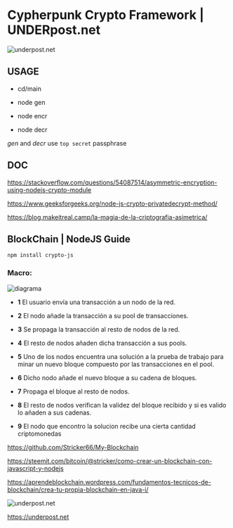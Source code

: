 # Cypherpunk Crypto Framework | UNDERpost.net


![underpost.net](https://1.bp.blogspot.com/-WxI-eBKcBS0/X0bOTxIcVRI/AAAAAAAAA2w/4Q0wlMp6CCQf5CcjfQARbvCkOARRPIQegCLcBGAsYHQ/s1600/ta.png)


## USAGE


- cd/main


- node gen


- node encr


- node decr


*gen* and *decr* use  `top secret` passphrase


## DOC


https://stackoverflow.com/questions/54087514/asymmetric-encryption-using-nodejs-crypto-module


https://www.geeksforgeeks.org/node-js-crypto-privatedecrypt-method/


https://blog.makeitreal.camp/la-magia-de-la-criptografia-asimetrica/


## BlockChain | NodeJS Guide


`npm install crypto-js`


### Macro:


![diagrama](https://aprendeblockchain.files.wordpress.com/2019/02/proceso.png)


- **1** El usuario envía una transacción a un nodo de la red.

- **2** El nodo añade la transacción a su pool de transacciones.

- **3** Se propaga la transacción al resto de nodos de la red.

- **4** El resto de nodos añaden dicha transacción a sus pools.

- **5** Uno de los nodos encuentra una solución a la prueba de trabajo para minar un nuevo bloque compuesto por las transacciones en el pool.

- **6** Dicho nodo añade el nuevo bloque a su cadena de bloques.

- **7** Propaga el bloque al resto de nodos.

- **8** El resto de nodos verifican la validez del bloque recibido y si es valido lo añaden a sus cadenas.

- **9** El nodo que encontro la solucion recibe una cierta cantidad criptomonedas


https://github.com/Stricker66/My-Blockchain


https://steemit.com/bitcoin/@stricker/como-crear-un-blockchain-con-javascript-y-nodejs


https://aprendeblockchain.wordpress.com/fundamentos-tecnicos-de-blockchain/crea-tu-propia-blockchain-en-java-i/


![underpost.net](https://underpost.net/underpost-social.jpg)


https://underpost.net
